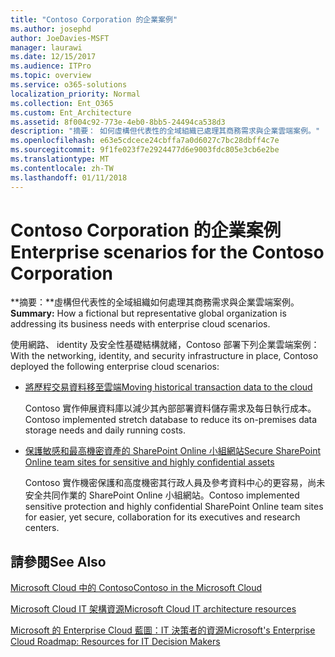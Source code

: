 ```yaml
---
title: "Contoso Corporation 的企業案例"
ms.author: josephd
author: JoeDavies-MSFT
manager: laurawi
ms.date: 12/15/2017
ms.audience: ITPro
ms.topic: overview
ms.service: o365-solutions
localization_priority: Normal
ms.collection: Ent_O365
ms.custom: Ent_Architecture
ms.assetid: 8f004c92-773e-4eb0-8bb5-24494ca538d3
description: "摘要： 如何虛構但代表性的全域組織已處理其商務需求與企業雲端案例。"
ms.openlocfilehash: e63e5cdcece24cbffa7a0d6027c7bc28dbff4c7e
ms.sourcegitcommit: 9f1fe023f7e2924477d6e9003fdc805e3cb6e2be
ms.translationtype: MT
ms.contentlocale: zh-TW
ms.lasthandoff: 01/11/2018
---
```

# <a name="enterprise-scenarios-for-the-contoso-corporation"></a><span data-ttu-id="dafd4-103">Contoso Corporation 的企業案例</span><span class="sxs-lookup"><span data-stu-id="dafd4-103">Enterprise scenarios for the Contoso Corporation</span></span>

 <span data-ttu-id="dafd4-104">**摘要：**虛構但代表性的全域組織如何處理其商務需求與企業雲端案例。</span><span class="sxs-lookup"><span data-stu-id="dafd4-104">**Summary:** How a fictional but representative global organization is addressing its business needs with enterprise cloud scenarios.</span></span>
  
<span data-ttu-id="dafd4-105">使用網路、 identity 及安全性基礎結構就緒，Contoso 部署下列企業雲端案例：</span><span class="sxs-lookup"><span data-stu-id="dafd4-105">With the networking, identity, and security infrastructure in place, Contoso deployed the following enterprise cloud scenarios:</span></span>
  
- [<span data-ttu-id="dafd4-106">將歷程交易資料移至雲端</span><span class="sxs-lookup"><span data-stu-id="dafd4-106">Moving historical transaction data to the cloud</span></span>](moving-historical-transaction-data-to-the-cloud.md)
    
    <span data-ttu-id="dafd4-107">Contoso 實作伸展資料庫以減少其內部部署資料儲存需求及每日執行成本。</span><span class="sxs-lookup"><span data-stu-id="dafd4-107">Contoso implemented stretch database to reduce its on-premises data storage needs and daily running costs.</span></span>
    
- [<span data-ttu-id="dafd4-108">保護敏感和最高機密資產的 SharePoint Online 小組網站</span><span class="sxs-lookup"><span data-stu-id="dafd4-108">Secure SharePoint Online team sites for sensitive and highly confidential assets</span></span>](secure-sharepoint-online-team-sites-for-sensitive-and-highly-confidential-assets.md)
    
    <span data-ttu-id="dafd4-109">Contoso 實作機密保護和高度機密其行政人員及參考資料中心的更容易，尚未安全共同作業的 SharePoint Online 小組網站。</span><span class="sxs-lookup"><span data-stu-id="dafd4-109">Contoso implemented sensitive protection and highly confidential SharePoint Online team sites for easier, yet secure, collaboration for its executives and research centers.</span></span>
    
## <a name="see-also"></a><span data-ttu-id="dafd4-110">請參閱</span><span class="sxs-lookup"><span data-stu-id="dafd4-110">See Also</span></span>

[<span data-ttu-id="dafd4-111">Microsoft Cloud 中的 Contoso</span><span class="sxs-lookup"><span data-stu-id="dafd4-111">Contoso in the Microsoft Cloud</span></span>](contoso-in-the-microsoft-cloud.md)
  
[<span data-ttu-id="dafd4-112">Microsoft Cloud IT 架構資源</span><span class="sxs-lookup"><span data-stu-id="dafd4-112">Microsoft Cloud IT architecture resources</span></span>](microsoft-cloud-it-architecture-resources.md)

[<span data-ttu-id="dafd4-113">Microsoft 的 Enterprise Cloud 藍圖：IT 決策者的資源</span><span class="sxs-lookup"><span data-stu-id="dafd4-113">Microsoft's Enterprise Cloud Roadmap: Resources for IT Decision Makers</span></span>](https://sway.com/FJ2xsyWtkJc2taRD)



